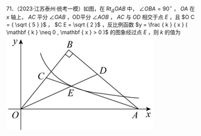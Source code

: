 71．（2023·江苏泰州·统考一模）如图，在 $\mathrm { R t } _ { \Delta } O A B$ 中， $\angle O B A = 9 0 ^ { \circ }$ ， $O A$ 在 $x$ 轴上， $A C$ 平分 $\angle O A B$ ，OD平分 $\angle A O B$ ， $A C$ 与 $O D$ 相交于点 $E$ ，且 $O C = { \sqrt { 5 } }$ ， $C E = \sqrt { 2 }$ ，反比例函数 $y = \frac { k } { x } ( \mathbf { k } \neq 0 , \mathbf { x } > 0 )$ 的图象经过点 $E$ ，则 $k$ 的值为
![](<../../qs_image_DB/专题1-4_一文搞定反比例函数7个模型，13类题型（解析版）_/de9a7aaa2faef5d16f580b19a9268edda0cfabe1d73029d16c56dfab4b504014.jpg>)
